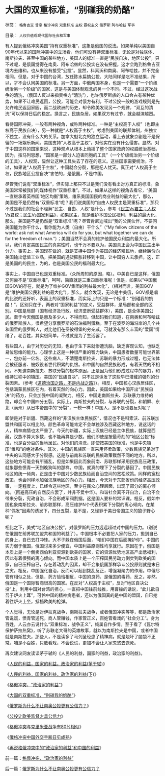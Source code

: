 # 大国的双重标准，“别碰我的奶酪”

标签： `格鲁吉亚` `普京` `格沙冲突` `双重标准` `主权` `霸权主义` `俄罗斯` `阿布哈兹` `军事` 

目录： `人权价值观现代国际社会和军事`

有人提到俄格冲突美国“持有双重标准”，这象是俄国的说法。如果单纯以美国自90年代以来的国际冲突中的立场看，他们可没有持双重标准，无论是对独联体、南斯拉夫、甚至中国的某些地方，美国人的标准一直是“民族自决，地区公投”。只不过呢，是俄国觉得在南奥、阿布哈兹的公投实在没有把握，这才会跑到格鲁吉亚境内去维和。也从来没有接受“公投”。显然，科索沃和南奥、阿布哈兹，并不完全相同。但是，对于中国的台湾，放任陈水扁搞公投，大陆同样是吃不准结果，所以，才不会认同美国的标准。另一方面，中俄两国本身，也是一个需要“一个阶级统治另一个阶级”的国家，这是与美国体制观念的另一个不同。不过，经过这次战争的清洗，（俄国人反过来指责格方“清洗”），也许俄罗斯族的人口会占有某种优势，如果不让难民返回，公投，可能会对俄方有利。不过公投一般的游戏规则是先允许难民返回家园，而二战欧洲的历史，却令欧美发现另一个规律，“双互的清洗”可以保持日后的稳定。换言之，民族杂居，如果双方有过节，就会越演越烈。



看待国际冲突，一般有两种视角，或称两种标准。一种是“主权高于人权”（也即主权高于民族自决），另一种就是“人权高于主权”。考虑到美国的联邦体制，州独立不独立，没有什么大的关系。加拿大魁北克的独立运动，看上去就象京剧是不是保留的一场娱乐新闻。美国支持“人权高于主权”，对他实在没有什么侵害。显然，对于中国这样的国家来说，这种观点从根本上动摇了整个国家政府的权威统治基础，因为，按马列思想，“国家是一部分人迫害同胞的工具”（一个阶级统治另一个阶级的工具），人权观，显然让这种工具失去了存在的意义。这些国家需要统治。不过，如果说“人权高于主权”，中国就会分裂，那是杞人忧天。真正对“人权高于主权，民族地区公投自决”害怕的，是俄国，不是中国。



尽管我们说有“双重标准”，但实际上那只不过是我们没有看出对方真正的标准。象美国常常被我们的媒体视作“双重标准”。不过，如果从这样的视角去看它，“美国一直继承着英帝国'地区均衡'策略，维系美国国民的商业利益的最大化”，那么，美国是不是仍然有“双重标准”呢？我们说美国的“自由人权民主是双重标准”，那只不过是我们的社会不理解“民主、自由、人权”是什么，参考《[民主Vs君主；人权Vs君权；民生Vs国家利益](../../../2008/7/28/民主Vs君主；人权Vs君权；民生Vs国家利益.md)》，如果民主，就是维护本国公民福利、利益的最大化，那么，美国是不是仍然是“双重标准”呢？尽管肯尼迪喊出“我的公民伙伴，不要问美国能为你干什么，看你能为人类（自由）干什么”（“My
fellow citizens of the world: ask not what America will do for you,
but what together we can do for the freedom of
man.”）；美国当然不会真的维护他国民众利益的最大化。所以，我们肯定美国民主的真实性时，也千万不要以为，美国真正会为中国民主出半分力。事实上，美国现在做的，就是支持中国作为美国的经济殖民地，继续廉价向美国输出低值工业品，把美国的通货膨胀转移到中国，让中国穷人去承担。这，正是美国的的民主，为的，也是美国公民的福利最大化。



事实上，中国自已也是双重标准。（众所周知的原因，略）。中美自已是这样，俄国又何尝不是“双重标准”，呵呵，简直就是三重四重标准呢！但是，如果以“中国俄国GOV的存在，就是为了维护GOV集团的利益最大化”，（相对而言，美国GOV是“维护美国公民利益的最大化”），那么，就会发现，无论是中美俄，GOV都是唱的比说的还好听，表面上的双重标准，而实际上的只是一个标准：“别碰我的奶酪！”。区别只在于，两者对“国家利益”的定义，受益群体，是局部和全部的区别。中国是局部（国有经济及行政、经济垄断受益群体），美国，是全体美国公民。至于今天俄国是惠及多少人，不得而知，但起码我们知道，在南奥和阿布哈兹的俄罗斯族人，很希望分享俄罗斯的石油福利蛋糕。至于在波罗的海沿岸的几个共和国里的俄罗斯人，对比他们在圣彼得堡的穷亲戚，可就没有那么丰富的"爱国"情绪了。老百姓，其实很简单，不过就是为了生活罢了。



有些国人，由于对历史的无知，也由于生下来就惨遭洗脑，缺乏客观认知，也缺乏易位思维的能力。心理学上这是一种很严重的智力缺失，中国患者数量可能世界第一，包办前一亿名。这些病人，不清楚南斯拉夫、苏联的暴力形成过程，也无法体会被征服者、被奴役者世代积累的仇恨。和中国的自然民族形成，有着天然的不相同。不知道南斯拉夫、苏联分裂的根本原因，正是因为他们形成过程中的暴力，和维持过程中的镇压。美国的“民族自决”，只不过是诱发了这些早已潜藏的强烈的分裂因素。（参考《[道德治国之路，不是内战之路](../../../2008/7/30/道德治国，走在内战消亡的路上.md)》）。相反，中国核心汉族居住区，包括满蒙民族区在内，有着天然的向心力。因此，美国如果给中国开出“民族自决”的药方，只会加强中国的凝聚力。相反，中国走南斯拉夫、苏联暴力维持的路，却会令中国四分五裂。实际上，南斯拉夫的分裂，与苏联的分裂，和朝鲜、东北（满州）从日本帝国中的“分裂”，一模一样！中国人，是不是也要反对呢？



即使是对于新疆、西藏这样的“非汉族主体民族区”，情况也不是科索沃、前苏联加盟共和国可以相比的。颜色革命可能肯定不会单独涉及西藏这种地方，说这话的人，精神病情也太严重了。今天的新疆，实际上汉族已经是主体民族，就算是西藏，汉族不算大多数，也不能再算是少数。他们即使是按最苛刻的“地区公投”标准，也是百分百的当地居民。对他们的清洗，即使按美国的标准，也是中央镇压“维和”的绝对条件。其次，中国的民族区一直采用怀柔政策，少数民族兄弟对于中央的认同感大于分裂感。这是与前南和苏联的民族政策截然不同的地方。所以，这些地方可能会有所骚乱，但是如果因此而象前南、苏联那样采用民族高压政策，就象那些愤青一天到晚狗叫的那样，中国，就真的埋下了分裂的基因了。中国民族地区的统一倾向，正是由于中国对少数民族给而自治空间的宽松政策。同样的宽松政策，也会同样地加强汉族地区的向心力。相反，今天对于东部省份的经济高压政策，一定程度上，已经令这些地区，至少在民众心理层面，出现了部分的离心倾向。（回避高压的自然反应罢了，并非不爱中华）。和谐社会离不开自治，自治不会带来分裂，宪政自治，不会形成军阀割据。这是国人要补的常识课。相反，假如中国也象南斯拉夫、前苏联那样，高压维护N个代表积累下分裂的离心倾向，在某种“偶发”因素的诱发下，四分五裂，是不是，又怪罪于美日帝国主义的狼子野心呢？



相比之下，美式“地区自决公投”，对俄罗斯的压力远远超过对中国的压力。（别说在俄国在前苏联加盟共和国的利益了）。中国根本不必要把人家的压力，搬到自已的身上，自已去打冲锋。大不子躲在俄国后面，“咱们中国在后面掩护你”。中国的实力弱于俄国，俄国讨来多少便宜，中国利益原则性均享就行。原因在于，俄国是本质上是一个倒卖西伯利亚资源到欧美的国家，它的资源优势地区高产出低福利，因此有着很强的离心倾向。而中国本质上是一个压榨国民劳动力倒卖到欧美的国家，自已压榨自已，存在着动乱的因素，却不会象俄国那样承认公投原则就是末日之灾。相反，中国强化自治，反而可以起到拨乱反正，增强凝聚力的作用。中俄尽管有相似之处，但是，药方恰恰相反，中国的良药，是俄国的毒药，反之，亦然。俄国是一个国际智商很高的国家。在反对“人权高于主权”，反对“地区自决公投”上，利用中国对台湾的担心，一直把中国往前线推，用曹操的话说，“此儿欲自吾于炉火上耳”。可怜中国的精神病患者，还以为俄国真的是中国的盟国，自已抢着往炉火上坐，抵挡欧美的枪弹。



个人觉得，无论是对伊拉克战争，南斯拉夫战争，或者俄国冲突等等，都是政治家管说谎，愤青管送死，商人管赚钱，作家管正义，百姓管看戏的“社会分工”。身为百姓，人云亦云说什么“双重标准，战争正义”，纯属自作多情。至于看了《瓦尔特保护萨拉热窝》，听了苏联老大哥的英雄故事，就以为南斯拉夫是中国，或者中国就是南斯拉夫，那些人，不是读多了马列圣经患了精神病，就是烧坏了脑袋不正常。咱是小百姓，只敢看戏，不会说谎，更加不会让人家忽悠去送死。



再次建议网友读读茅于轼的《人民的利益，国家的利益，政治家的利益》。

《[人民的利益，国家的利益，政治家的利益(茅于轼)](http://blog.sina.com.cn/s/blog_49a3971d0100ag19.html)》

《[人民的利益，国家的利益，政治家的利益(下)](http://blog.sina.com.cn/s/blog_49a3971d0100ag1a.html)》

《[格俄冲突，“政治家的利益”](../../../2008/8/12/格俄冲突，“政治家的利益”.md)》

《[大国的双重标准，“别碰我的奶酪”](../../../2008/8/13/大国的双重标准，“别碰我的奶酪”.md)》

《[俄罗斯为什么不让南奥公投更有公信力？](../../../2008/8/14/俄罗斯为什么不让南奥公投更有公信力？.md)》

《[公投让欧美监督才具公信力](../../../2008/8/15/华夏先贤教训普京：公投让欧美监督才具公信力.md)》

《[格俄冲突与克里米亚战争有80%相似](../../../2008/8/18/格俄冲突与克里米亚战争有80%相似.md)》

《[俄格冲突中国外交手腕日见成熟](../../../2008/8/19/俄格冲突外交手腕日见成熟.md)》

《[再说格俄冲突中的“政治家的利益”和中国的利益](../../../2008/8/20/格俄冲突中的“政治家的利益”和中国的利益.md)》



前一篇：[格俄冲突，“政治家的利益”](../../../2008/8/12/格俄冲突，“政治家的利益”.md)

后一篇：[俄罗斯为什么不让南奥公投更有公信力？](../../../2008/8/14/俄罗斯为什么不让南奥公投更有公信力？.md)